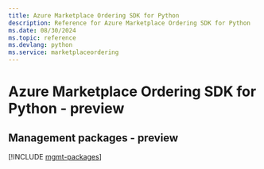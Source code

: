 ```yaml
---
title: Azure Marketplace Ordering SDK for Python
description: Reference for Azure Marketplace Ordering SDK for Python
ms.date: 08/30/2024
ms.topic: reference
ms.devlang: python
ms.service: marketplaceordering
---
```

# Azure Marketplace Ordering SDK for Python - preview

## Management packages - preview
[!INCLUDE [mgmt-packages](marketplace-ordering-mgmt-index.md)]
